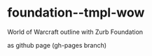 foundation--tmpl-wow
====================

World of Warcraft outline with Zurb Foundation 

as github page (gh-pages branch)
